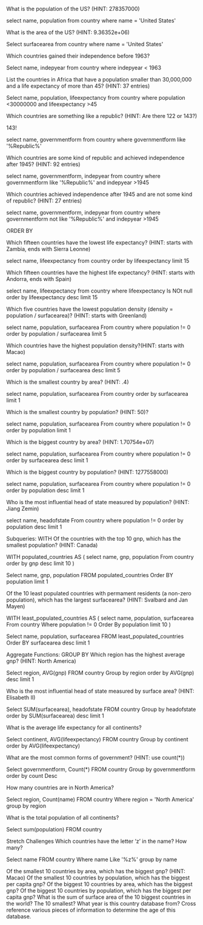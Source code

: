 What is the population of the US? (HINT: 278357000)

select name, population
from country
where name = 'United States'

What is the area of the US? (HINT: 9.36352e+06)

Select surfacearea
from country
where name = 'United States'




Which countries gained their independence before 1963?

Select name, indepyear
from country
where indepyear < 1963

List the countries in Africa that have a population smaller than 30,000,000 and a life expectancy of more than 45? (HINT: 37
  entries)

  Select name, population, lifeexpectancy
  from country
  where population <30000000
  and lifeexpectancy >45

Which countries are something like a republic? (HINT: Are there 122 or 143?)

143!

select name, governmentform
from country
where governmentform like '%Republic%'




Which countries are some kind of republic and achieved independence after 1945? (HINT: 92 entries)


select name, governmentform, indepyear
from country
where governmentform like '%Republic%'
and indepyear >1945

Which countries achieved independence after 1945 and are not some kind of republic? (HINT: 27 entries)

select name, governmentform, indepyear
from country
where governmentform not like '%Republic%'
and indepyear >1945




ORDER BY

Which fifteen countries have the lowest life expectancy? (HINT: starts with Zambia, ends with Sierra Leonne)

select name, lifeexpectancy
from country
order by lifeexpectancy
limit 15

Which fifteen countries have the highest life expectancy? (HINT: starts with Andorra, ends with Spain)

select name, lifeexpectancy
from country
where lifeexpectancy Is NOt null
order by lifeexpectancy desc
limit 15


Which five countries have the lowest population density (density = population / surfacearea)? (HINT: starts with Greenland)

select name, population, surfacearea
From country
where population != 0
order by population / surfacearea
limit 5




Which countries have the highest population density?(HINT: starts with Macao)

select name, population, surfacearea
From country
where population != 0
order by population / surfacearea desc
limit 5

Which is the smallest country by area? (HINT: .4)

select name, population, surfacearea
From country
order by surfacearea
limit 1

Which is the smallest country by population? (HINT: 50)?

select name, population, surfacearea
From country
where population != 0
order by population
limit 1

Which is the biggest country by area? (HINT: 1.70754e+07)

select name, population, surfacearea
From country
where population != 0
order by surfacearea desc
limit 1

Which is the biggest country by population? (HINT: 1277558000)

select name, population, surfacearea
From country
where population != 0
order by population desc
limit 1

Who is the most influential head of state measured by population? (HINT: Jiang Zemin)

select name, headofstate
From country
where population != 0
order by population desc
limit 1

Subqueries: WITH
Of the countries with the top 10 gnp, which has the smallest population? (HINT: Canada)

WITH populated_countries AS (
select name, gnp, population
From country
order by gnp desc
limit 10
	)

Select name, gnp, population
FROM populated_countries
Order BY population
limit 1

Of the 10 least populated countries with permament residents (a non-zero population), which has the largest surfacearea? (HINT: Svalbard and Jan Mayen)

WITH least_populated_countries AS (
select name, population, surfacearea
From country
Where population != 0
Order By population
limit 10
	)

Select name, population, surfacearea
FROM least_populated_countries
Order BY surfacearea desc
limit 1

Aggregate Functions: GROUP BY
Which region has the highest average gnp? (HINT: North America)

Select region, AVG(gnp)
FROM country
Group by region
order by AVG(gnp) desc
limit 1

Who is the most influential head of state measured by surface area? (HINT: Elisabeth II)

Select SUM(surfacearea), headofstate
FROM country
Group by headofstate
order by SUM(surfacearea) desc
limit 1

What is the average life expectancy for all continents?

Select continent, AVG(lifeexpectancy)
FROM country
Group by continent
order by AVG(lifeexpectancy)


What are the most common forms of government? (HINT: use count(*))

Select governmentform, Count(*)
FROM country
Group by governmentform
order by count Desc

How many countries are in North America?

Select region, Count(name)
FROM country
Where region = 'North America'
group by region

What is the total population of all continents?

Select sum(population)
FROM country

Stretch Challenges
Which countries have the letter ‘z’ in the name? How many?

Select name
FROM country
Where name Like '%z%'
group by name


Of the smallest 10 countries by area, which has the biggest gnp? (HINT: Macao)
Of the smallest 10 countries by population, which has the biggest per capita gnp?
Of the biggest 10 countries by area, which has the biggest gnp?
Of the biggest 10 countries by population, which has the biggest per capita gnp?
What is the sum of surface area of the 10 biggest countries in the world? The 10 smallest?
What year is this country database from? Cross reference various pieces of information to determine the age of this database.
